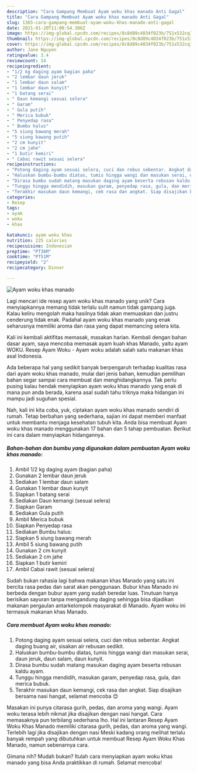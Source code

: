 ```yaml
---
description: "Cara Gampang Membuat Ayam woku khas manado Anti Gagal"
title: "Cara Gampang Membuat Ayam woku khas manado Anti Gagal"
slug: 1365-cara-gampang-membuat-ayam-woku-khas-manado-anti-gagal
date: 2021-01-20T11:00:54.306Z
image: https://img-global.cpcdn.com/recipes/8c8d89c4034f023b/751x532cq70/ayam-woku-khas-manado-foto-resep-utama.jpg
thumbnail: https://img-global.cpcdn.com/recipes/8c8d89c4034f023b/751x532cq70/ayam-woku-khas-manado-foto-resep-utama.jpg
cover: https://img-global.cpcdn.com/recipes/8c8d89c4034f023b/751x532cq70/ayam-woku-khas-manado-foto-resep-utama.jpg
author: Jane Nguyen
ratingvalue: 3.4
reviewcount: 14
recipeingredient:
- "1/2 kg daging ayam bagian paha"
- "2 lembar daun jeruk"
- "1 lembar daun salam"
- "1 lembar daun kunyit"
- "1 batang serai"
- " Daun kemangi sesuai selera"
- " Garam"
- " Gula putih"
- " Merica bubuk"
- " Penyedap rasa"
- " Bumbu halus"
- "5 siung bawang merah"
- "5 siung bawang putih"
- "2 cm kunyit"
- "2 cm jahe"
- "1 butir kemiri"
- " Cabai rawit sesuai selera"
recipeinstructions:
- "Potong daging ayam sesuai selera, cuci dan rebus sebentar. Angkat daging buang air, sisakan air rebusan sedikit."
- "Haluskan bumbu-bumbu diatas, tumis hingga wangi dan masukan serai, daun jeruk, daun salam, daun kunyit."
- "Dirasa bumbu sudah matang masukan daging ayam beserta rebusan kaldu ayam."
- "Tunggu hingga mendidih, masukan garam, penyedap rasa, gula, dan merica bubuk."
- "Terakhir masukan daun kemangi, cek rasa dan angkat. Siap disajikan bersama nasi hangat, selamat mencoba 😊"
categories:
- Resep
tags:
- ayam
- woku
- khas

katakunci: ayam woku khas 
nutrition: 225 calories
recipecuisine: Indonesian
preptime: "PT36M"
cooktime: "PT51M"
recipeyield: "2"
recipecategory: Dinner

---
```



![Ayam woku khas manado](https://img-global.cpcdn.com/recipes/8c8d89c4034f023b/751x532cq70/ayam-woku-khas-manado-foto-resep-utama.jpg)

Lagi mencari ide resep ayam woku khas manado yang unik? Cara menyiapkannya memang tidak terlalu sulit namun tidak gampang juga. Kalau keliru mengolah maka hasilnya tidak akan memuaskan dan justru cenderung tidak enak. Padahal ayam woku khas manado yang enak seharusnya memiliki aroma dan rasa yang dapat memancing selera kita.

Kali ini kembali aktifitas memasak, masakan harian. Kembali dengan bahan dasar ayam, saya mencoba memasak ayam kuah khas Manado, yaitu ayam WOKU. Resep Ayam Woku - Ayam woku adalah salah satu makanan khas asal Indonesia.

Ada beberapa hal yang sedikit banyak berpengaruh terhadap kualitas rasa dari ayam woku khas manado, mulai dari jenis bahan, kemudian pemilihan bahan segar sampai cara membuat dan menghidangkannya. Tak perlu pusing kalau hendak menyiapkan ayam woku khas manado yang enak di mana pun anda berada, karena asal sudah tahu triknya maka hidangan ini mampu jadi suguhan spesial.


Nah, kali ini kita coba, yuk, ciptakan ayam woku khas manado sendiri di rumah. Tetap berbahan yang sederhana, sajian ini dapat memberi manfaat untuk membantu menjaga kesehatan tubuh kita. Anda bisa membuat Ayam woku khas manado menggunakan 17 bahan dan 5 tahap pembuatan. Berikut ini cara dalam menyiapkan hidangannya.

<!--inarticleads1-->

##### Bahan-bahan dan bumbu yang digunakan dalam pembuatan Ayam woku khas manado:

1. Ambil 1/2 kg daging ayam (bagian paha)
1. Gunakan 2 lembar daun jeruk
1. Sediakan 1 lembar daun salam
1. Gunakan 1 lembar daun kunyit
1. Siapkan 1 batang serai
1. Sediakan  Daun kemangi (sesuai selera)
1. Siapkan  Garam
1. Sediakan  Gula putih
1. Ambil  Merica bubuk
1. Siapkan  Penyedap rasa
1. Sediakan  Bumbu halus:
1. Siapkan 5 siung bawang merah
1. Ambil 5 siung bawang putih
1. Gunakan 2 cm kunyit
1. Sediakan 2 cm jahe
1. Siapkan 1 butir kemiri
1. Ambil  Cabai rawit (sesuai selera)


Sudah bukan rahasia lagi bahwa makanan khas Manado yang satu ini bercita rasa pedas dan sarat akan penggunaan. Bubur khas Manado ini berbeda dengan bubur ayam yang sudah beredar luas. Tinutuan hanya berisikan sayuran tanpa mengandung daging sehingga bisa dijadikan makanan pergaulan antarkelompok masyarakat di Manado. Ayam woku ini termasuk makanan khas Manado. 

<!--inarticleads2-->

##### Cara membuat Ayam woku khas manado:

1. Potong daging ayam sesuai selera, cuci dan rebus sebentar. Angkat daging buang air, sisakan air rebusan sedikit.
1. Haluskan bumbu-bumbu diatas, tumis hingga wangi dan masukan serai, daun jeruk, daun salam, daun kunyit.
1. Dirasa bumbu sudah matang masukan daging ayam beserta rebusan kaldu ayam.
1. Tunggu hingga mendidih, masukan garam, penyedap rasa, gula, dan merica bubuk.
1. Terakhir masukan daun kemangi, cek rasa dan angkat. Siap disajikan bersama nasi hangat, selamat mencoba 😊


Masakan ini punya citarasa gurih, pedas, dan aroma yang wangi. Ayam woku terasa lebih nikmat jika disajikan dengan nasi hangat. Cara memasaknya pun terbilang sederhana lho. Hal ini lantaran Resep Ayam Woku Khas Manado memiliki citarasa gurih, pedas, dan aroma yang wangi. Terlebih lagi jika disajikan dengan nasi Meski kadang orang melihat terlalu banyak rempah yang dibutuhkan untuk membuat Resep Ayam Woku Khas Manado, namun sebenarnya cara. 

Gimana nih? Mudah bukan? Itulah cara menyiapkan ayam woku khas manado yang bisa Anda praktikkan di rumah. Selamat mencoba!
